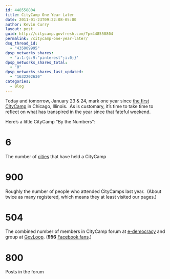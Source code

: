```yaml
---
id: 448558804
title: CityCamp One Year Later
date: 2011-01-23T09:22:08-05:00
author: Kevin Curry
layout: post
guid: http://citycamp.govfresh.com/?p=448558804
permalink: /citycamp-one-year-later/
dsq_thread_id:
  - "435009995"
dpsp_networks_shares:
  - 'a:1:{s:9:"pinterest";i:0;}'
dpsp_networks_shares_total:
  - "0"
dpsp_networks_shares_last_updated:
  - "1632202630"
categories:
  - Blog
---
```

Today and tomorrow, January 23 & 24, mark one year since [the first CityCamp](barcamp.org/CityCamp-Original "barcamp wiki") in Chicago, Illinois.  As is customary, it&#8217;s time to take time to reflect on what has transpired in the year since that fateful weekend.

Here&#8217;s a little CityCamp &#8220;By the Numbers&#8221;:

# 6

The number of [cities](http://citycamp.govfresh.com/cities/ "cities") that have held a CityCamp

# 900

Roughly the number of people who attended CityCamps last year.  (About twice as many registered, which means they at least visited our pages.)

# 504

The combined number of members in CityCamp forum at [e-democracy](http://forums.e-democracy.org/groups/citycamp/ "e-dem forum") and group at [GovLoop](http://www.govloop.com/group/citycamp "GovLoop group"). (**956** [Facebook fans](http://www.facebook.com/citycamp "Facebook").)

# 800

Posts in the forum